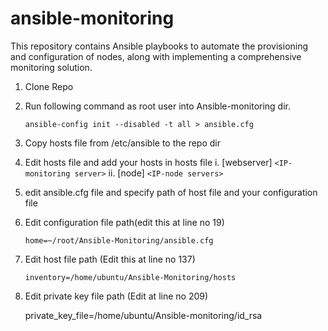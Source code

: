 # ansible-monitoring

This repository contains Ansible playbooks to automate the provisioning and configuration of nodes, along with implementing a comprehensive monitoring solution.

1. Clone Repo

2) Run following command as root user into Ansible-monitoring dir.

   ```
   ansible-config init --disabled -t all > ansible.cfg
   ```

3. Copy hosts file from /etc/ansible to the repo dir
4. Edit hosts file and add your hosts in hosts file
   i. [webserver]
   `<IP-monitoring server>`
   ii. [node]
   `<IP-node servers>`
5. edit ansible.cfg file and specify path of host file and your configuration file
6. Edit configuration file path(edit this at line no 19)

   ```
   home=~/root/Ansible-Monitoring/ansible.cfg
   ```
7. Edit host file path (Edit this at line no 137)

   ```
   inventory=/home/ubuntu/Ansible-Monitoring/hosts
   ```
8. Edit private key file path (Edit at line no 209)

   private_key_file=/home/ubuntu/Ansible-monitoring/id_rsa
